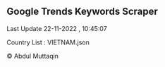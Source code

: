 

## Google Trends Keywords Scraper 
 
Last Update 22-11-2022 , 10:45:07

Country List :
VIETNAM.json



© Abdul Muttaqin 
